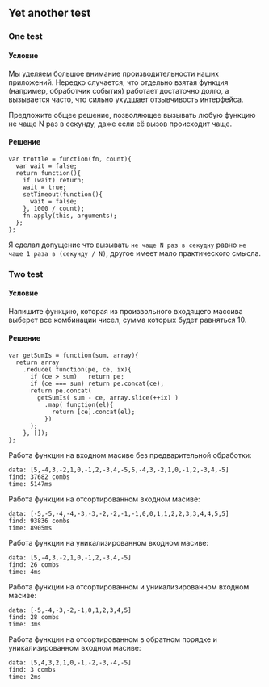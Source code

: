 ## Yet another test

### One test

#### Условие

Мы уделяем большое внимание производительности наших приложений. Нередко случается, что отдельно взятая функция (например, обработчик события) работает достаточно долго, а вызывается часто, что сильно ухудшает отзывчивость интерфейса. 

Предложите общее решение, позволяющее вызывать любую функцию не чаще N раз в секунду, даже если её вызов происходит чаще.

#### Решение

    var trottle = function(fn, count){
      var wait = false;
      return function(){
        if (wait) return;
        wait = true;
        setTimeout(function(){
          wait = false;
        }, 1000 / count);
        fn.apply(this, arguments);
      };
    };

Я сделал допущение что вызывать `не чаще N раз в секудну` равно `не чаще 1 раза в (секунду / N)`, другое имеет мало практического смысла.

### Two test

#### Условие

Напишите функцию, которая из произвольного входящего массива выберет все комбинации чисел, сумма которых будет равняться 10.

#### Решение

    var getSumIs = function(sum, array){
      return array
        .reduce( function(pe, ce, ix){
          if (ce > sum)   return pe;
          if (ce === sum) return pe.concat(ce);
          return pe.concat(
            getSumIs( sum - ce, array.slice(++ix) )
              .map( function(el){
                return [ce].concat(el);
              })
          );
        }, []);
    };

Работа функции на входном масиве без предварительной обработки:

    data: [5,-4,3,-2,1,0,-1,2,-3,4,-5,5,-4,3,-2,1,0,-1,2,-3,4,-5]
    find: 37682 combs
    time: 5147ms

Работа функции на отсортированном входном масиве:

    data: [-5,-5,-4,-4,-3,-3,-2,-2,-1,-1,0,0,1,1,2,2,3,3,4,4,5,5]
    find: 93836 combs
    time: 8905ms

Работа функции на уникализированном входном масиве:

    data: [5,-4,3,-2,1,0,-1,2,-3,4,-5]
    find: 26 combs
    time: 4ms

Работа функции на отсортированном и уникализированном входном масиве:

    data: [-5,-4,-3,-2,-1,0,1,2,3,4,5]
    find: 28 combs
    time: 3ms

Работа функции на отсортированном в обратном порядке и уникализированном входном масиве:

    data: [5,4,3,2,1,0,-1,-2,-3,-4,-5]
    find: 3 combs
    time: 2ms
